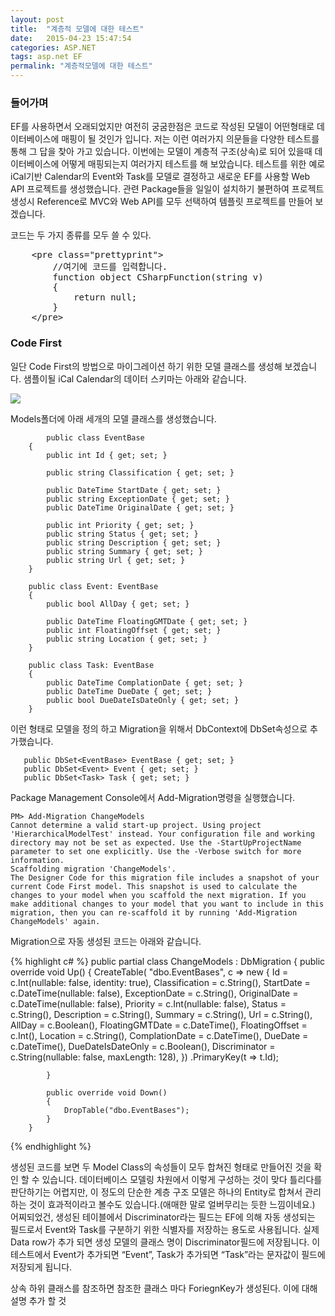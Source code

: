 ```yaml
---
layout: post
title:  "계층적 모델에 대한 테스트"
date:   2015-04-23 15:47:54
categories: ASP.NET
tags: asp.net EF
permalink: "계층적모델에 대한 테스트"
---
```


### 들어가며
EF를 사용하면서 오래되었지만 여전히 궁굼한점은 코드로 작성된 모델이 어떤형태로 데이터베이스에 매핑이 될 것인가 입니다. 저는 이런 여러가지 의문들을 다양한 테스트를 통해 그 답을 찾아 가고 있습니다. 이번에는 모델이 계층적 구조(상속)로 되어 있을때 데이터베이스에 어떻게 매핑되는지 여러가지 테스트를 해 보았습니다.
테스트를 위한 예로 iCal기반 Calendar의 Event와 Task를 모델로 결정하고 새로운 EF를 사용할 Web API 프로젝트를 생성했습니다. 관련 Package들을 일일이 설치하기 불편하여 프로젝트 생성시 Reference로 MVC와 Web API를 모두 선택하여 템플릿 프로젝트를 만들어 보겠습니다.

코드는 두 가지 종류를 모두 쓸 수 있다.

<pre class="prettyprint">
    &lt;pre class=&quot;prettyprint&quot;&gt;
        //여기에 코드를 입력합니다.
        function object CSharpFunction(string v)
        {
            return null;
        }
    &lt;/pre&gt;
</pre>

### Code First
일단 Code First의 방법으로 마이그레이션 하기 위한 모델 클래스를 생성해 보겠습니다. 샘플이될 iCal Calendar의 데이터 스키마는 아래와 같습니다.

![](https://developer.apple.com/legacy/library/documentation/AppleApplications/Reference/SyncServicesSchemaRef/art/calendars_schema_entities.gif)

Models폴더에 아래 세개의 모델 클래스를 생성했습니다.

            public class EventBase
        {
            public int Id { get; set; }
    
            public string Classification { get; set; }
    
            public DateTime StartDate { get; set; }
            public string ExceptionDate { get; set; }
            public DateTime OriginalDate { get; set; }
    
            public int Priority { get; set; }
            public string Status { get; set; }
            public string Description { get; set; }
            public string Summary { get; set; }
            public string Url { get; set; }
        }
    
        public class Event: EventBase
        {
            public bool AllDay { get; set; }
    
            public DateTime FloatingGMTDate { get; set; }
            public int FloatingOffset { get; set; }
            public string Location { get; set; }
        }
    
        public class Task: EventBase
        {
            public DateTime ComplationDate { get; set; }
            public DateTime DueDate { get; set; }
            public bool DueDateIsDateOnly { get; set; }
        }
    

이런 형태로 모델을 정의 하고 Migration을 위해서 DbContext에 DbSet속성으로 추가했습니다.

       public DbSet<EventBase> EventBase { get; set; }
       public DbSet<Event> Event { get; set; }
       public DbSet<Task> Task { get; set; }

Package Management Console에서 Add-Migration명령을 실행했습니다.

    PM> Add-Migration ChangeModels
    Cannot determine a valid start-up project. Using project 'HierarchicalModelTest' instead. Your configuration file and working directory may not be set as expected. Use the -StartUpProjectName parameter to set one explicitly. Use the -Verbose switch for more information.
    Scaffolding migration 'ChangeModels'.
    The Designer Code for this migration file includes a snapshot of your current Code First model. This snapshot is used to calculate the changes to your model when you scaffold the next migration. If you make additional changes to your model that you want to include in this migration, then you can re-scaffold it by running 'Add-Migration ChangeModels' again.

Migration으로 자동 생성된 코드는 아래와 같습니다.

{% highlight c# %}
            public partial class ChangeModels : DbMigration
        {
            public override void Up()
            {
                CreateTable(
                    "dbo.EventBases",
                    c => new
                        {
                            Id = c.Int(nullable: false, identity: true),
                            Classification = c.String(),
                            StartDate = c.DateTime(nullable: false),
                            ExceptionDate = c.String(),
                            OriginalDate = c.DateTime(nullable: false),
                            Priority = c.Int(nullable: false),
                            Status = c.String(),
                            Description = c.String(),
                            Summary = c.String(),
                            Url = c.String(),
                            AllDay = c.Boolean(),
                            FloatingGMTDate = c.DateTime(),
                            FloatingOffset = c.Int(),
                            Location = c.String(),
                            ComplationDate = c.DateTime(),
                            DueDate = c.DateTime(),
                            DueDateIsDateOnly = c.Boolean(),
                            Discriminator = c.String(nullable: false, maxLength: 128),
                        })
                    .PrimaryKey(t => t.Id);
                
            }
            
            public override void Down()
            {
                DropTable("dbo.EventBases");
            }
        }
{% endhighlight %}

생성된 코드를 보면 두 Model Class의 속성들이 모두 합쳐진 형태로 만들어진 것을 확인 할 수 있습니다. 데이터베이스 모델링 차원에서 이렇게 구성하는 것이 맞다 틀리다를 판단하기는 어렵지만, 이 정도의 단순한 계층 구조 모델은 하나의 Entity로 합쳐서 관리하는 것이 효과적이라고 볼수도 있습니다.(애매한 말로 얼버무리는 듯한 느낌이네요.)
어찌되었건, 생성된 테이블에서 Discriminator라는 필드는 EF에 의해 자동 생성되는 필드로서 Event와 Task를 구분하기 위한 식별자를 저장하는 용도로 사용됩니다. 실제 Data row가 추가 되면 생성 모델의 클래스 명이 Discriminator필드에 저장됩니다.
이 테스트에서 Event가 추가되면 “Event”, Task가 추가되면 “Task”라는 문자값이 필드에 저장되게 됩니다.


상속 하위 클래스를 참조하면 참조한 클래스 마다 ForiegnKey가 생성된다. 이에 대해 설명 추가 할 것